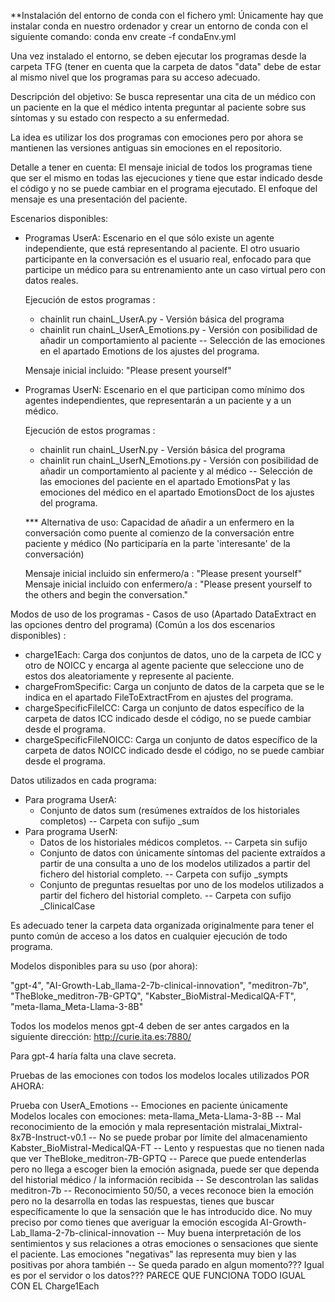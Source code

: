 **Instalación del entorno de conda con el fichero yml: Únicamente hay que instalar conda en nuestro ordenador y crear un entorno de conda con el siguiente comando: conda env create -f condaEnv.yml

Una vez instalado el entorno, se deben ejecutar los programas desde la carpeta TFG (tener en cuenta que la carpeta de datos "data" debe de estar al mismo nivel que los programas para su acceso adecuado.

Descripción del objetivo:
Se busca representar una cita de un médico con un paciente en la que el médico intenta preguntar al paciente sobre sus síntomas y su estado con respecto a su enfermedad.

La idea es utilizar los dos programas con emociones pero por ahora se mantienen las versiones antiguas sin emociones en el repositorio.

Detalle a tener en cuenta: El mensaje inicial de todos los programas tiene que ser el mismo en todas las ejecuciones y tiene que estar indicado desde el código y no se puede cambiar en el programa ejecutado. El enfoque del mensaje es una presentación del paciente. 

Escenarios disponibles:

- Programas UserA: Escenario en el que sólo existe un agente independiente, que está representando al paciente. El otro usuario participante en la conversación es el usuario real, enfocado para que participe un médico para su entrenamiento ante un caso virtual pero con datos reales.

  Ejecución de estos programas :  
    - chainlit run chainL_UserA.py               - Versión básica del programa
    - chainlit run chainL_UserA_Emotions.py      - Versión con posibilidad de añadir un comportamiento al paciente -- Selección de las emociones en el apartado Emotions de los ajustes del programa.

  Mensaje inicial incluido: "Please present yourself"
  
- Programas UserN: Escenario en el que participan como mínimo dos agentes independientes, que representarán a un paciente y a un médico.

  Ejecución de estos programas :  
    - chainlit run chainL_UserN.py               - Versión básica del programa
    - chainlit run chainL_UserN_Emotions.py      - Versión con posibilidad de añadir un comportamiento al paciente y al médico -- Selección de las emociones del paciente en el apartado EmotionsPat y las emociones del médico en el apartado EmotionsDoct de los ajustes del programa.

  *** Alternativa de uso: Capacidad de añadir a un enfermero en la conversación como puente al comienzo de la conversación entre paciente y médico (No participaría en la parte 'interesante' de la conversación)

  Mensaje inicial incluido sin enfermero/a : "Please present yourself"
  Mensaje inicial incluido con enfermero/a : "Please present yourself to the others and begin the conversation."
  
Modos de uso de los programas - Casos de uso (Apartado DataExtract en las opciones dentro del programa) (Común a los dos escenarios disponibles) :
  - charge1Each: Carga dos conjuntos de datos, uno de la carpeta de ICC y otro de NOICC y encarga al agente paciente que seleccione uno de estos dos aleatoriamente y represente al paciente.
  - chargeFromSpecific: Carga un conjunto de datos de la carpeta que se le indica en el apartado FileToExtractFrom en ajustes del programa.
  - chargeSpecificFileICC: Carga un conjunto de datos específico de la carpeta de datos ICC indicado desde el código, no se puede cambiar desde el programa.
  - chargeSpecificFileNOICC: Carga un conjunto de datos específico de la carpeta de datos NOICC indicado desde el código, no se puede cambiar desde el programa.


Datos utilizados en cada programa:
  - Para programa UserA:
      - Conjunto de datos sum (resúmenes extraídos de los historiales completos) -- Carpeta con sufijo _sum
  - Para programa UserN:
      - Datos de los historiales médicos completos. -- Carpeta sin sufijo
      - Conjunto de datos con únicamente síntomas del paciente extraídos a partir de una consulta a uno de los modelos utilizados a partir del fichero del historial completo. -- Carpeta con sufijo _sympts
      - Conjunto de preguntas resueltas por uno de los modelos utilizados a partir del fichero del historial completo. -- Carpeta con sufijo _ClinicalCase

Es adecuado tener la carpeta data organizada originalmente para tener el punto común de acceso a los datos en cualquier ejecución de todo programa.


Modelos disponibles para su uso (por ahora):

"gpt-4", "AI-Growth-Lab_llama-2-7b-clinical-innovation", "meditron-7b", "TheBloke_meditron-7B-GPTQ", "Kabster_BioMistral-MedicalQA-FT", "meta-llama_Meta-Llama-3-8B"

Todos los modelos menos gpt-4 deben de ser antes cargados en la siguiente dirección: http://curie.ita.es:7880/ 

Para gpt-4 haría falta una clave secreta.

Pruebas de las emociones con todos los modelos locales utilizados POR AHORA:

Prueba con UserA_Emotions -- Emociones en paciente únicamente
Modelos locales con emociones:
meta-llama_Meta-Llama-3-8B -- Mal reconocimiento de la emoción y mala representación
mistralai_Mixtral-8x7B-Instruct-v0.1 -- No se puede probar por límite del almacenamiento
Kabster_BioMistral-MedicalQA-FT -- Lento y respuestas que no tienen nada que ver
TheBloke_meditron-7B-GPTQ -- Parece que puede entenderlas pero no llega a escoger bien la emoción asignada, puede ser que dependa del historial médico / la información recibida -- Se descontrolan las salidas
meditron-7b -- Reconocimiento 50/50, a veces reconoce bien la emoción pero no la desarrolla en todas las respuestas, tienes que buscar específicamente lo que la sensación que le has introducido dice. No muy preciso por como tienes que averiguar la emoción escogida
AI-Growth-Lab_llama-2-7b-clinical-innovation -- Muy buena interpretación de los sentimientos y sus relaciones a otras emociones o sensaciones que siente el paciente. Las emociones "negativas" las representa muy bien y las positivas por ahora también -- Se queda parado en algun momento??? Igual es por el servidor o los datos???
PARECE QUE FUNCIONA TODO IGUAL CON EL Charge1Each


